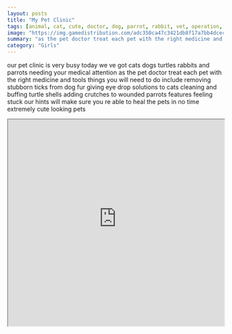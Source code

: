 ```yaml
---
layout: posts
title: "My Pet Clinic"
tags: [animal, cat, cute, doctor, dog, parrot, rabbit, vet, operation, free, online, games, oyna, game, free, games, play, play, games]
image: "https://img.gamedistribution.com/adc350ca47c3421db8f17a7bb4dcec7d-1280x550.jpeg"
summary: "as the pet doctor treat each pet with the right medicine and tools things you will need to do include removing stubborn ticks from dog fur giving eye drop solutions to cats cleaning and buffing turtle shells adding crutches to wounded parrots  free online games oyna game free games play play games"
category: "Girls"
---
```


our pet clinic is very busy today we ve got cats dogs turtles rabbits and parrots needing your medical attention as the pet doctor treat each pet with the right medicine and tools things you will need to do include removing stubborn ticks from dog fur giving eye drop solutions to cats cleaning and buffing turtle shells adding crutches to wounded parrots features feeling stuck our hints will make sure you re able to heal the pets in no time extremely cute looking pets

<iframe width="100%" height="480px;" src="https://html5.gamedistribution.com/adc350ca47c3421db8f17a7bb4dcec7d/"></iframe>